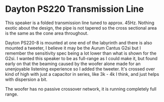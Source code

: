 # Dayton PS220 Transmission Line

This speaker is a folded transmission line tuned to approx. 45Hz. Nothing exotic about the design, the pipe is not tapered so the cross sectional area is the same as the cone area throughout.

Dayton PS220-8 is mounted at one end of the labyrinth and there is also mounted a tweeter, I believe it may be the Aurum Cantus G2si but I remember the sensitivity spec being a lot lower than what is shown for the G2si. I wanted this speaker to be as full-range as I could make it, but found early on that the beaming caused by the woofer alone made for an unenjoyable listening experience so I added the tweeter. It's crossed over kind of high with just a capacitor in series, like 3k - 4k I think, and just helps with dispersion a bit.

The woofer has no passive crossover network, it is running completely full range.
